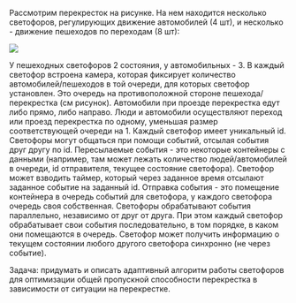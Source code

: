 Рассмотрим перекресток на рисунке. На нем находится несколько светофоров, регулирующих движение автомобилей (4 шт), 
и несколько - движение пешеходов по переходам (8 шт):


![](http://github.com/velllum/INITI/_.png)


У пешеходных светофоров 2 состояния, у автомобильных - 3. В каждый светофор встроена камера, 
которая фиксирует количество автомобилей/пешеходов в той очереди, для которых светофор установлен. 
Это очередь на противоположной стороне пешехода/перекрестка (см рисунок). 
Автомобили при проезде перекрестка едут либо прямо, либо направо. 
Люди и автомобили осуществляют переход или проезд перекрестка по одному, уменьшая размер соответствующей очереди на 1.
Каждый светофор имеет уникальный id. Светофоры могут общаться при помощи событий, отсылая события друг другу по id. 
Пересылаемые события - это некоторые контейнеры с данными (например, там может лежать количество людей/автомобилей в очереди, id отправителя, текущее состояние светофора). Светофор может взводить таймер, который через заданное время отсылают заданное событие на заданный id. Отправка события - это помещение контейнера в очередь событий для светофора, у каждого светофора очередь своя собственная. Светофоры обрабатывают события параллельно, независимо от друг от друга. При этом каждый светофор обрабатывает свои события последовательно, в том порядке, в каком они помещаются в очередь. Светофор может получить информацию о текущем состоянии любого другого светофора синхронно (не через событие).


Задача: придумать и описать адаптивный алгоритм работы светофоров для оптимизации общей пропускной способности перекрестка в зависимости от ситуации на перекрестке.

